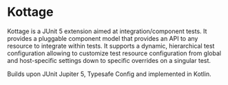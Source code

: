 # Kottage

Kottage is a JUnit 5 extension aimed at integration/component tests. It provides a pluggable component model that provides an API to any resource to integrate within tests. It supports a dynamic, hierarchical test configuration allowing to customize test resource configuration from global and host-specific settings down to specific overrides on a singular test.

Builds upon JUnit Jupiter 5, Typesafe Config and implemented in Kotlin.
